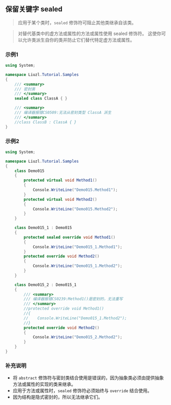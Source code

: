## 保留关键字 sealed
>应用于某个类时，`sealed` 修饰符可阻止其他类继承自该类。<br/>

>对替代基类中的虚方法或属性的方法或属性使用 sealed 修饰符。 这使你可以允许类派生自你的类并防止它们替代特定虚方法或属性。

### 示例1
```csharp
using System;

namespace Liuzl.Tutorial.Samples
{
    /// <summary>
    /// 密封类
    /// </summary>
    sealed class ClassA { }

    /// <summary>
    /// 编译器报错CS0509:无法从密封类型 ClassA 派生
    /// </summary>
    //class ClassB : ClassA { }
}
```

### 示例2
```csharp
using System;

namespace Liuzl.Tutorial.Samples
{
    class Demo015
    {
        protected virtual void Method1() 
        { 
            Console.WriteLine("Demo015.Method1"); 
        }
        protected virtual void Method2() 
        { 
            Console.WriteLine("Demo015.Method2"); 
        }
    }

    class Demo015_1 : Demo015
    {
        protected sealed override void Method1() 
        { 
            Console.WriteLine("Demo015_1.Method1"); 
        }
        protected override void Method2() 
        { 
            Console.WriteLine("Demo015_1.Method2"); 
        }
    }

    class Demo015_2 : Demo015_1
    {
        /// <summary>
        /// 编译器报错CS0239:Method1()是密封的，无法重写
        /// </summary>
        //protected override void Method1() 
        //{ 
        //    Console.WriteLine("Demo015_1.Method2"); 
        //}
        protected override void Method2() 
        { 
            Console.WriteLine("Demo015_2.Method2"); 
        }
    }
}
```

### 补充说明
* 将 `abstract` 修饰符与密封类结合使用是错误的，因为抽象类必须由提供抽象方法或属性的实现的类来继承。
* 应用于方法或属性时，`sealed` 修饰符必须始终与 `override` 结合使用。
* 因为结构是隐式密封的，所以无法继承它们。
